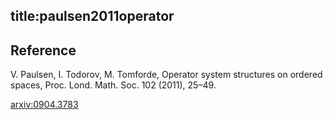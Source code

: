 title:paulsen2011operator
---

## Reference

V. Paulsen, I. Todorov, M. Tomforde, Operator system structures on ordered spaces, Proc. Lond. Math. Soc. 102 (2011), 25–49.

[arxiv:0904.3783](https://arxiv.org/abs/0904.3783)




